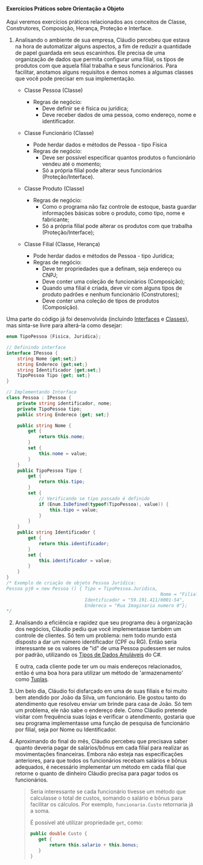 #### Exercícios Práticos sobre Orientação a Objeto

Aqui veremos exercícios práticos relacionados aos conceitos de Classe, Construtores, Composição, Herança, Proteção e Interface.

1. Analisando o ambiente de sua empresa, Cláudio percebeu que estava na hora de automatizar alguns aspectos, a fim de reduzir a quantidade de papel guardada em seus escaninhos. Ele precisa de uma organização de dados que permita configurar uma filial, os tipos de produtos com que aquela filial trabalha e seus funcionários. Para facilitar, anotamos alguns requisitos e demos nomes a algumas classes que você pode precisar em sua implementação.

   - Classe Pessoa (Classe)
     - Regras de negócio:
       - Deve definir se é física ou jurídica;
       - Deve receber dados de uma pessoa, como endereço, nome e identificador.

   - Classe Funcionário (Classe)
     - Pode herdar dados e métodos de Pessoa - tipo Física
     - Regras de negócio:
       - Deve ser possível especificar quantos produtos o funcionário vendeu até o momento;
       - Só a própria filial pode alterar seus funcionários  (Proteção/Interface).
   - Classe Produto (Classe)
     - Regras de negócio:
       - Como o programa não faz controle de estoque, basta guardar informações básicas sobre o produto, como tipo, nome e fabricante;
       - Só a própria filial pode alterar os produtos com que trabalha  (Proteção/Interface);
   - Classe Filial (Classe, Herança)
     - Pode herdar dados e métodos de Pessoa - tipo Jurídica;
     - Regras de negócio:
       - Deve ter propriedades que a definam, seja endereço ou CNPJ;
       - Deve conter uma coleção de funcionários (Composição);
       - Quando uma filial é criada, deve vir com alguns tipos de produto padrões e nenhum funcionário (Construtores);
       - Deve conter uma coleção de tipos de produtos  (Composição).



Uma parte do código já foi desenvolvida (incluindo [Interfaces](https://docs.microsoft.com/pt-br/dotnet/csharp/programming-guide/interfaces/) e [Classes](https://docs.microsoft.com/pt-br/dotnet/csharp/programming-guide/classes-and-structs/classes)), mas sinta-se livre para alterá-la como desejar:

```C#
enum TipoPessoa {Fisica, Juridica};

// Definindo interface
interface IPessoa {
    string Nome {get;set;}
    string Endereco {get;set;}
    string Identificador {get;set;}
    TipoPessoa Tipo {get; set;}
}

// Implementando Interface
class Pessoa : IPessoa {
    private string identificador, nome;
    private TipoPessoa tipo;
  	public string Endereco {get; set;}

    public string Nome {
        get {
            return this.nome;
        } 
        set {
            this.nome = value;
        }
    }
    public TipoPessoa Tipo { 
        get {
            return this.tipo;
        }
        set {
            // Verificando se tipo passado é definido
            if (Enum.IsDefined(typeof(TipoPessoa), value)) {
                this.tipo = value;
            }
        } 
    }
    public string Identificador { 
        get {
            return this.identificador;
        } 
        set {
            this.identificador = value;
        }
    }
}
/* Exemplo de criação de objeto Pessoa Jurídica:
Pessoa pj0 = new Pessoa () { Tipo = TipoPessoa.Juridica, 
														 Nome = "Filial 1",
                             Identificador = "59.191.411/0001-54",
                             Endereco = "Rua Imaginaria numero 0"};
*/
```





2. Analisando a eficiência e rapidez que seu programa deu à organização dos negócios, Cláudio pediu que você implementasse também um controle de clientes. Só tem um problema: nem todo mundo está disposto a dar um número identificador (CPF ou RG). Então seria interessante se os valores de "id" de uma Pessoa pudessem ser nulos por padrão, utilizando os [Tipos de Dados Anuláveis](https://docs.microsoft.com/pt-br/dotnet/csharp/nullable-references) do C#. 

   E outra, cada cliente pode ter um ou mais endereços relacionados, então é uma boa hora para utilizar um método de 'armazenamento' como [Tuplas](https://docs.microsoft.com/pt-br/dotnet/csharp/tuples).



3. Um belo dia, Cláudio foi disfarçado em uma de suas filiais e foi muito bem atendido por João da Silva, um funcionário. Ele gostou tanto do atendimento que resolveu enviar um brinde para casa de João. Só tem um problema, ele não sabe o endereço dele. Como Cláudio pretende visitar com frequência suas lojas e verificar o atendimento, gostaria que seu programa implementasse uma função de pesquisa de funcionário por filial, seja por Nome ou Identificador. 



4. Aproximando do final do mês, Cláudio percebeu que precisava saber quanto deveria pagar de salários/bônus em cada filial para realizar as movimentações financeiras. Embora não esteja nas especificações anteriores, para que todos os funcionários recebam salários e bônus adequados, é necessário implementar um método em cada filial que retorne o quanto de dinheiro Cláudio precisa para pagar todos os funcionários.

   > Seria interessante se cada funcionário tivesse um método que calculasse o total de custos, somando o salário e bônus para facilitar os cálculos. Por exemplo, `funcionario.Custo` retornaria já a soma.
   >
   > É possível até utilizar propriedade `get`, como:
   >
   > ```c#
   > public double Custo {
   > 	get {
   > 		return this.salario + this.bonus;
   > 	}
   > }
   > ```